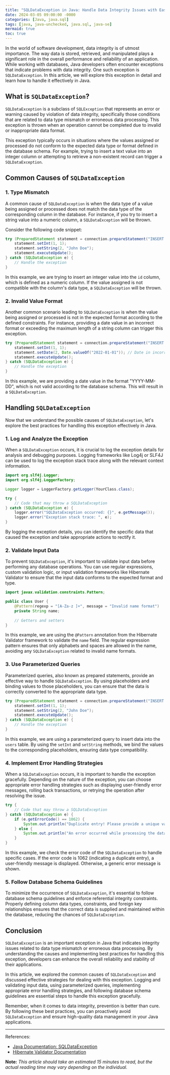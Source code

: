 ```yaml
---
title: "SQLDataException in Java: Handle Data Integrity Issues with Ease"
date: 2024-03-05 09:00:00 -0000
categories: [Java, java.sql]
tags: [java, java-unchecked, java.sql, java-se]
mermaid: true
toc: true
---
```



In the world of software development, data integrity is of utmost importance. The way data is stored, retrieved, and manipulated plays a significant role in the overall performance and reliability of an application. While working with databases, Java developers often encounter exceptions that indicate problems with data integrity. One such exception is `SQLDataException`. In this article, we will explore this exception in detail and learn how to handle it effectively in Java.

## What is `SQLDataException`?

`SQLDataException` is a subclass of `SQLException` that represents an error or warning caused by violation of data integrity, specifically those conditions that are related to data type mismatch or erroneous data processing. This exception is thrown when an operation cannot be completed due to invalid or inappropriate data format.

This exception typically occurs in situations where the values assigned or processed do not conform to the expected data type or format defined in the database schema. For example, trying to insert a text value into an integer column or attempting to retrieve a non-existent record can trigger a `SQLDataException`.

## Common Causes of `SQLDataException`

### 1. Type Mismatch

A common cause of `SQLDataException` is when the data type of a value being assigned or processed does not match the data type of the corresponding column in the database. For instance, if you try to insert a string value into a numeric column, a `SQLDataException` will be thrown.

Consider the following code snippet:

```java
try (PreparedStatement statement = connection.prepareStatement("INSERT INTO users (id, name) VALUES (?, ?)")) {
    statement.setInt(1, 1);
    statement.setString(2, "John Doe");
    statement.executeUpdate();
} catch (SQLDataException e) {
    // Handle the exception
}
```

In this example, we are trying to insert an integer value into the `id` column, which is defined as a numeric column. If the value assigned is not compatible with the column's data type, a `SQLDataException` will be thrown.

### 2. Invalid Value Format

Another common scenario leading to `SQLDataException` is when the value being assigned or processed is not in the expected format according to the defined constraints. For instance, providing a date value in an incorrect format or exceeding the maximum length of a string column can trigger this exception.

```java
try (PreparedStatement statement = connection.prepareStatement("INSERT INTO orders (id, date) VALUES (?, ?)")) {
    statement.setInt(1, 1);
    statement.setDate(2, Date.valueOf("2022-01-01")); // Date in incorrect format
    statement.executeUpdate();
} catch (SQLDataException e) {
    // Handle the exception
}
```

In this example, we are providing a date value in the format "YYYY-MM-DD", which is not valid according to the database schema. This will result in a `SQLDataException`.

## Handling `SQLDataException`

Now that we understand the possible causes of `SQLDataException`, let's explore the best practices for handling this exception effectively in Java.

### 1. Log and Analyze the Exception

When a `SQLDataException` occurs, it is crucial to log the exception details for analysis and debugging purposes. Logging frameworks like Log4j or SLF4J can be used to log the exception stack trace along with the relevant context information.

```java
import org.slf4j.Logger;
import org.slf4j.LoggerFactory;

Logger logger = LoggerFactory.getLogger(YourClass.class);

try {
    // Code that may throw a SQLDataException
} catch (SQLDataException e) {
    logger.error("SQLDataException occurred: {}", e.getMessage());
    logger.error("Exception stack trace: ", e);
}
```

By logging the exception details, you can identify the specific data that caused the exception and take appropriate actions to rectify it.

### 2. Validate Input Data

To prevent `SQLDataException`, it's important to validate input data before performing any database operations. You can use regular expressions, custom validation logic, or input validation frameworks like Hibernate Validator to ensure that the input data conforms to the expected format and type.

```java
import javax.validation.constraints.Pattern;

public class User {
    @Pattern(regexp = "[A-Za-z ]+", message = "Invalid name format")
    private String name;
    
    // Getters and setters
}
```

In this example, we are using the `@Pattern` annotation from the Hibernate Validator framework to validate the `name` field. The regular expression pattern ensures that only alphabets and spaces are allowed in the name, avoiding any `SQLDataException` related to invalid name formats.

### 3. Use Parameterized Queries

Parameterized queries, also known as prepared statements, provide an effective way to handle `SQLDataException`. By using placeholders and binding values to those placeholders, you can ensure that the data is correctly converted to the appropriate data type.

```java
try (PreparedStatement statement = connection.prepareStatement("INSERT INTO users (id, name) VALUES (?,?)")) {
    statement.setInt(1, 1);
    statement.setString(2, "John Doe");
    statement.executeUpdate();
} catch (SQLDataException e) {
    // Handle the exception
}
```

In this example, we are using a parameterized query to insert data into the `users` table. By using the `setInt` and `setString` methods, we bind the values to the corresponding placeholders, ensuring data type compatibility.

### 4. Implement Error Handling Strategies

When a `SQLDataException` occurs, it is important to handle the exception gracefully. Depending on the nature of the exception, you can choose appropriate error handling strategies such as displaying user-friendly error messages, rolling back transactions, or retrying the operation after resolving the issue.

```java
try {
    // Code that may throw a SQLDataException
} catch (SQLDataException e) {
    if (e.getErrorCode() == 1062) {
        System.out.println("Duplicate entry! Please provide a unique value.");
    } else {
        System.out.println("An error occurred while processing the data.");
    }
}
```

In this example, we check the error code of the `SQLDataException` to handle specific cases. If the error code is 1062 (indicating a duplicate entry), a user-friendly message is displayed. Otherwise, a generic error message is shown.

### 5. Follow Database Schema Guidelines

To minimize the occurrence of `SQLDataException`, it's essential to follow database schema guidelines and enforce referential integrity constraints. Properly defining column data types, constraints, and foreign key relationships ensures that the correct data is supplied and maintained within the database, reducing the chances of `SQLDataException`.

## Conclusion

`SQLDataException` is an important exception in Java that indicates integrity issues related to data type mismatch or erroneous data processing. By understanding the causes and implementing best practices for handling this exception, developers can enhance the overall reliability and stability of their applications.

In this article, we explored the common causes of `SQLDataException` and discussed effective strategies for dealing with this exception. Logging and validating input data, using parameterized queries, implementing appropriate error handling strategies, and following database schema guidelines are essential steps to handle this exception gracefully.

Remember, when it comes to data integrity, prevention is better than cure. By following these best practices, you can proactively avoid `SQLDataException` and ensure high-quality data management in your Java applications.

---
References:
- [Java Documentation: SQLDataException](https://docs.oracle.com/javase/8/docs/api/java/sql/SQLDataException.html)
- [Hibernate Validator Documentation](https://hibernate.org/validator/)

**Note:** *This article should take an estimated 15 minutes to read, but the actual reading time may vary depending on the individual.*